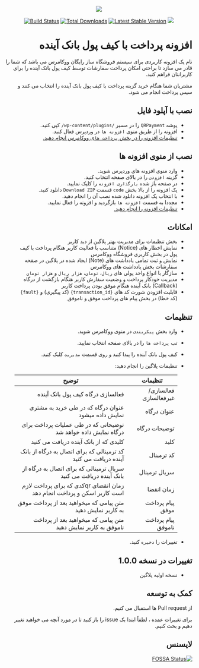 <p align="center">
<img src="https://play-lh.googleusercontent.com/3eRxtWMCBbxTe5bxIcNWB4emRduRafLFXCGz4hlZT1P5RrKqP8V6pf5UAItFaZPkDw=s180" />
</p>
<p align="center">
<a href="https://travis-ci.org/pejmankheyri/Bank-Ayandeh-Wallet-QRPayment-Woocommerce"><img src="https://travis-ci.org/pejmankheyri/Bank-Ayandeh-Wallet-QRPayment-Woocommerce.svg" alt="Build Status"></a>
<a href="https://packagist.org/packages/pejmankheyri/Bank-Ayandeh-Wallet-QRPayment-Woocommerce"><img src="https://img.shields.io/packagist/dt/pejmankheyri/Bank-Ayandeh-Wallet-QRPayment-Woocommerce" alt="Total Downloads"></a>
<a href="https://packagist.org/packages/pejmankheyri/Bank-Ayandeh-Wallet-QRPayment-Woocommerce"><img src="https://img.shields.io/packagist/v/pejmankheyri/Bank-Ayandeh-Wallet-QRPayment-Woocommerce" alt="Latest Stable Version"></a>
<a href="https://app.fossa.com/projects/git%2Bgithub.com%2Fpejmankheyri%2FBank-Ayandeh-Wallet-QRPayment-Woocommerce?ref=badge_shield" alt="FOSSA Status"><img src="https://app.fossa.com/api/projects/git%2Bgithub.com%2Fpejmankheyri%2FBank-Ayandeh-Wallet-QRPayment-Woocommerce.svg?type=shield"/></a>
</p>

<div dir="rtl">
  
# افزونه پرداخت با کیف پول بانک آینده

نام یک افزونه کاربردی برای سیستم فروشگاه ساز رایگان ووکامرس می باشد که شما را قادر می سازد تا براحتی امکان پرداخت سفارشات توسط کیف پول بانک آینده را برای کاربرانتان فراهم کنید.

مشتریان شما هنگام خرید گزینه پرداخت با کیف پول بانک آینده را انتخاب می کنند و سپس پرداخت انجام می شود.

## نصب با آپلود فایل

* پوشه `QRPayment` را در مسیر `/wp-content/plugins/` کپی کنید.
* افزونه را از طریق منوی `افزونه ها` در وردپرس فعال کنید.
* [تنظیمات افزونه را در بخش `پرداخت ها`ی ووکامرس انجام دهید.](https://github.com/pejmankheyri/Bank-Ayandeh-Wallet-QRPayment-Woocommerce/new/master#%D8%AA%D9%86%D8%B8%DB%8C%D9%85%D8%A7%D8%AA)

## نصب از منوی افزونه ها

* وارد منوی افزونه های وردپرس شوید.
* گزینه `افزودن` را در بالای صفحه انتخاب کنید.
* در صفحه باز شده `بارگذاری افزونه` را کلیک نمایید.
* پک افزونه را از بالا بخش `code` قسمت `Download ZIP` دانلود کنید.
* با انتخاب پک افزونه دانلود شده نصب آن را انجام دهید.
* مجددا به قسمت `افزونه ها` بازگردید و افزونه را فعال نمایید.
* [تنظیمات افزونه را انجام دهید.](https://github.com/pejmankheyri/Bank-Ayandeh-Wallet-QRPayment-Woocommerce/new/master#%D8%AA%D9%86%D8%B8%DB%8C%D9%85%D8%A7%D8%AA)


## امکانات

* بخش تنظیمات برای مدیریت بهتر پلاگین از دید کاربر
* نمایش اخطار های (Notice) متناسب با فعالیت کاربر هنگام پرداخت با کیف پول در بخش کاربری فروشگاه ووکامرس
* نمایش و ثبت تمامی یادداشت های (Note) ایجاد شده در پلاگین در صفحه سفارشات بخش یادداشت های ووکامرس
* سازگار با انواع واحد پولی های `ریال`، `تومان`،‌ `هزار ریال` و `هزار تومان`
* مدیریت خودکار پرداخت و وضعیت سفارش کاربر هنگام بازگشت از درگاه (Callback) بانک آینده هنگام موفق بودن پرداخت کاربر
* قابلیت افزودن شورت کد های `{transaction_id}` (کد پیگیری) و  `{fault}` (کد خطا) در بخش پیام های پرداخت موفق و ناموفق

## تنظیمات

* وارد بخش `پیکربندی` در منوی ووکامرس شوید.
* تب `پرداخت ها` را در بالای صفحه انتخاب نمایید.
* کیف پول بانک آینده را پیدا کنید و روی قسمت `مدیریت` کلیک کنید.
* تنظیمات پلاگین را انجام دهید:

    | تنظیمات | توضیح |
    | ------ | ------ |
    | فعالسازی/غیرفعالسازی | فعالسازی درگاه کیف پول بانک آینده |
    | عنوان درگاه | عنوان درگاه که در طی خرید به مشتری نمایش داده میشود |
    | توضیحات درگاه | توضیحاتی که در طی عملیات پرداخت برای درگاه نمایش داده خواهد شد |
    | کلید | کلیدی که از بانک آینده دریافت می کنید |
    | کد ترمینال | کد ترمینالی که برای اتصال به درگاه از بانک آینده دریافت می کنید |
    | سریال ترمینال | سریال ترمینالی که برای اتصال به درگاه از بانک آینده دریافت می کنید |
    | زمان انقضا | زمان انقضای qrکدی که برای پرداخت لازم است کاربر اسکن و پرداخت انجام دهد |
    | پیام پرداخت موفق | متن پیامی که میخواهید بعد از پرداخت موفق به کاربر نمایش دهید |
    | پیام پرداخت ناموفق | متن پیامی که میخواهید بعد از پرداخت ناموفق به کاربر نمایش دهید |

* تغییرات را `ذخیره` کنید.

## تغییرات در نسخه 1.0.0

* نسخه اولیه پلاگین


## کمک به توسعه

از Pull request ها استقبال می کنیم.

برای تغییرات عمده ، لطفاً ابتدا یک issue را باز کنید تا در مورد آنچه می خواهید تغییر دهیم و بحث کنیم.

## لایسنس

[![FOSSA Status](https://app.fossa.com/api/projects/git%2Bgithub.com%2Fpejmankheyri%2FBank-Ayandeh-Wallet-QRPayment-Woocommerce.svg?type=small)](https://app.fossa.com/projects/git%2Bgithub.com%2Fpejmankheyri%2FBank-Ayandeh-Wallet-QRPayment-Woocommerce?ref=badge_small)

</div>
